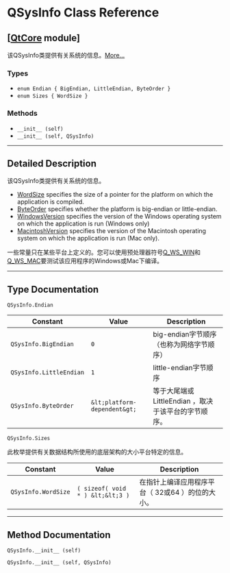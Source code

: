 # QSysInfo Class Reference

## [[QtCore](index.htm) module]

该QSysInfo类提供有关系统的信息。[More...](#details)

### Types

*   `enum Endian { BigEndian, LittleEndian, ByteOrder }`
*   `enum Sizes { WordSize }`

### Methods

*   `__init__ (self)`
*   `__init__ (self, QSysInfo)`

* * *

## Detailed Description

该QSysInfo类提供有关系统的信息。

*   [WordSize](qsysinfo.html#Sizes-enum) specifies the size of a pointer for the platform on which the application is compiled.
*   [ByteOrder](qsysinfo.html#Endian-enum) specifies whether the platform is big-endian or little-endian.
*   [WindowsVersion](qsysinfo.html#WindowsVersion-var) specifies the version of the Windows operating system on which the application is run (Windows only)
*   [MacintoshVersion](qsysinfo.html#MacintoshVersion-var) specifies the version of the Macintosh operating system on which the application is run (Mac only).

一些常量只在某些平台上定义的。您可以使用预处理器符号[Q_WS_WIN](index.htm#Q_WS_WIN)和[Q_WS_MAC](index.htm#Q_WS_MAC)要测试该应用程序的Windows或Mac下编译。

* * *

## Type Documentation

```
QSysInfo.Endian
```

| Constant | Value | Description |
| --- | --- | --- |
| `QSysInfo.BigEndian` | `0` | big-endian字节顺序（也称为网络字节顺序） |
| `QSysInfo.LittleEndian` | `1` | little-endian字节顺序 |
| `QSysInfo.ByteOrder` | `&lt;platform-dependent&gt;` | 等于大尾端或LittleEndian ，取决于该平台的字节顺序。 |

```
QSysInfo.Sizes
```

此枚举提供有关数据结构所使用的底层架构的大小平台特定的信息。

| Constant | Value | Description |
| --- | --- | --- |
| `QSysInfo.WordSize` | `( sizeof( void * ) &lt;&lt;3 )` | 在指针上编译应用程序平台（ 32或64 ）的位的大小。 |

* * *

## Method Documentation

```
QSysInfo.__init__ (self)
```

```
QSysInfo.__init__ (self, QSysInfo)
```